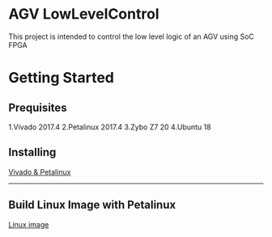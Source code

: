 # AGV LowLevelControl 
This project is intended to control the low level logic of an AGV using SoC FPGA

# Getting Started 
## Prequisites 
1.Vivado 2017.4
2.Petalinux 2017.4 
3.Zybo Z7 20
4.Ubuntu 18
## Installing 
[Vivado & Petalinux](https://github.com/marckri/Fpga-Workshop/blob/master/doc/petalinux.md)



----
## Build Linux Image with Petalinux

[Linux image](https://github.com/marckri/Fpga-Workshop/blob/master/doc/petalinux.md)
